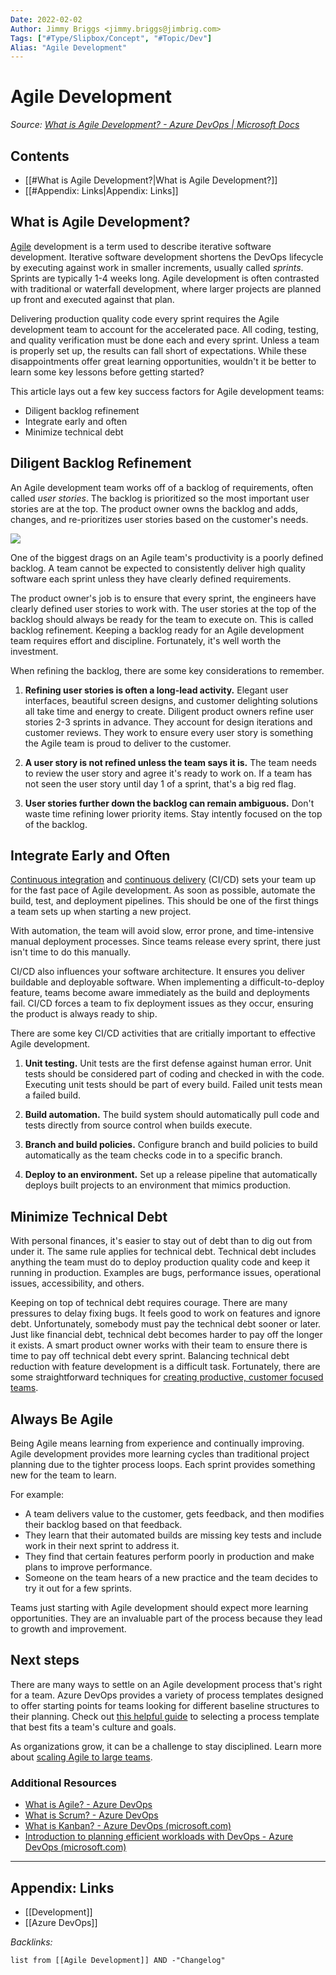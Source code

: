 ```yaml
---
Date: 2022-02-02
Author: Jimmy Briggs <jimmy.briggs@jimbrig.com>
Tags: ["#Type/Slipbox/Concept", "#Topic/Dev"]
Alias: "Agile Development"
---
```


# Agile Development

*Source: [What is Agile Development? - Azure DevOps | Microsoft Docs](https://docs.microsoft.com/en-us/devops/plan/what-is-agile-development)*

## Contents

- [[#What is Agile Development?|What is Agile Development?]]
- [[#Appendix: Links|Appendix: Links]]


## What is Agile Development?

[Agile](https://docs.microsoft.com/en-us/devops/plan/what-is-agile) development is a term used to describe iterative software development. Iterative software development shortens the DevOps lifecycle by executing against work in smaller increments, usually called _sprints_. Sprints are typically 1-4 weeks long. Agile development is often contrasted with traditional or waterfall development, where larger projects are planned up front and executed against that plan.

Delivering production quality code every sprint requires the Agile development team to account for the accelerated pace. All coding, testing, and quality verification must be done each and every sprint. Unless a team is properly set up, the results can fall short of expectations. While these disappointments offer great learning opportunities, wouldn't it be better to learn some key lessons before getting started?

This article lays out a few key success factors for Agile development teams:

-   Diligent backlog refinement
-   Integrate early and often
-   Minimize technical debt


## Diligent Backlog Refinement

An Agile development team works off of a backlog of requirements, often called _user stories_. The backlog is prioritized so the most important user stories are at the top. The product owner owns the backlog and adds, changes, and re-prioritizes user stories based on the customer's needs.

![](https://i.imgur.com/HakKxTk.png)

One of the biggest drags on an Agile team's productivity is a poorly defined backlog. A team cannot be expected to consistently deliver high quality software each sprint unless they have clearly defined requirements.

The product owner's job is to ensure that every sprint, the engineers have clearly defined user stories to work with. The user stories at the top of the backlog should always be ready for the team to execute on. This is called backlog refinement. Keeping a backlog ready for an Agile development team requires effort and discipline. Fortunately, it's well worth the investment.

When refining the backlog, there are some key considerations to remember.

1.  **Refining user stories is often a long-lead activity.** Elegant user interfaces, beautiful screen designs, and customer delighting solutions all take time and energy to create. Diligent product owners refine user stories 2-3 sprints in advance. They account for design iterations and customer reviews. They work to ensure every user story is something the Agile team is proud to deliver to the customer.
    
2.  **A user story is not refined unless the team says it is.** The team needs to review the user story and agree it's ready to work on. If a team has not seen the user story until day 1 of a sprint, that's a big red flag.
    
3.  **User stories further down the backlog can remain ambiguous.** Don't waste time refining lower priority items. Stay intently focused on the top of the backlog.

## Integrate Early and Often

[Continuous integration](https://docs.microsoft.com/en-us/devops/develop/what-is-continuous-integration) and [continuous delivery](https://docs.microsoft.com/en-us/devops/deliver/what-is-continuous-delivery) (CI/CD) sets your team up for the fast pace of Agile development. As soon as possible, automate the build, test, and deployment pipelines. This should be one of the first things a team sets up when starting a new project.

With automation, the team will avoid slow, error prone, and time-intensive manual deployment processes. Since teams release every sprint, there just isn't time to do this manually.

CI/CD also influences your software architecture. It ensures you deliver buildable and deployable software. When implementing a difficult-to-deploy feature, teams become aware immediately as the build and deployments fail. CI/CD forces a team to fix deployment issues as they occur, ensuring the product is always ready to ship.

There are some key CI/CD activities that are critially important to effective Agile development.

1.  **Unit testing.** Unit tests are the first defense against human error. Unit tests should be considered part of coding and checked in with the code. Executing unit tests should be part of every build. Failed unit tests mean a failed build.
    
2.  **Build automation.** The build system should automatically pull code and tests directly from source control when builds execute.
    
3.  **Branch and build policies.** Configure branch and build policies to build automatically as the team checks code in to a specific branch.
    
4.  **Deploy to an environment.** Set up a release pipeline that automatically deploys built projects to an environment that mimics production.

## Minimize Technical Debt

With personal finances, it's easier to stay out of debt than to dig out from under it. The same rule applies for technical debt. Technical debt includes anything the team must do to deploy production quality code and keep it running in production. Examples are bugs, performance issues, operational issues, accessibility, and others.

Keeping on top of technical debt requires courage. There are many pressures to delay fixing bugs. It feels good to work on features and ignore debt. Unfortunately, somebody must pay the technical debt sooner or later. Just like financial debt, technical debt becomes harder to pay off the longer it exists. A smart product owner works with their team to ensure there is time to pay off technical debt every sprint. Balancing technical debt reduction with feature development is a difficult task. Fortunately, there are some straightforward techniques for [creating productive, customer focused teams](https://docs.microsoft.com/en-us/devops/plan/building-productive-teams).

## Always Be Agile

Being Agile means learning from experience and continually improving. Agile development provides more learning cycles than traditional project planning due to the tighter process loops. Each sprint provides something new for the team to learn.

For example:

-   A team delivers value to the customer, gets feedback, and then modifies their backlog based on that feedback.
-   They learn that their automated builds are missing key tests and include work in their next sprint to address it.
-   They find that certain features perform poorly in production and make plans to improve performance.
-   Someone on the team hears of a new practice and the team decides to try it out for a few sprints.

Teams just starting with Agile development should expect more learning opportunities. They are an invaluable part of the process because they lead to growth and improvement.

## Next steps

There are many ways to settle on an Agile development process that's right for a team. Azure DevOps provides a variety of process templates designed to offer starting points for teams looking for different baseline structures to their planning. Check out [this helpful guide](https://docs.microsoft.com/en-us/azure/devops/boards/work-items/guidance/choose-process) to selecting a process template that best fits a team's culture and goals.

As organizations grow, it can be a challenge to stay disciplined. Learn more about [scaling Agile to large teams](https://docs.microsoft.com/en-us/devops/plan/scaling-agile).

### Additional Resources

- [What is Agile? - Azure DevOps](https://docs.microsoft.com/en-us/devops/plan/what-is-agile)
- [What is Scrum? - Azure DevOps](https://docs.microsoft.com/en-us/devops/plan/what-is-scrum)
- [What is Kanban? - Azure DevOps (microsoft.com)](https://docs.microsoft.com/en-us/devops/plan/what-is-kanban)
- [Introduction to planning efficient workloads with DevOps - Azure DevOps (microsoft.com)](https://docs.microsoft.com/en-us/devops/plan/planning-efficient-workloads-with-devops)

***

## Appendix: Links

- [[Development]]
- [[Azure DevOps]]

*Backlinks:*

```dataview
list from [[Agile Development]] AND -"Changelog"
```